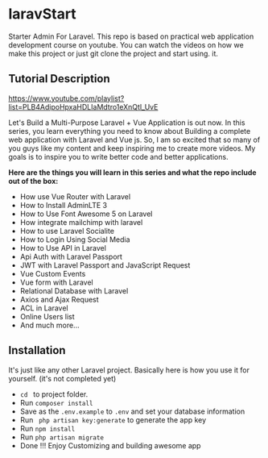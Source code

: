 # laravStart
Starter Admin For Laravel. This repo is based on practical web application development course on youtube. You can watch the videos on how we make this project or just git clone the project and start using. it. 

## Tutorial Description 
https://www.youtube.com/playlist?list=PLB4AdipoHpxaHDLIaMdtro1eXnQtl_UvE

Let's Build a Multi-Purpose Laravel + Vue Application is out now. In this series, you learn everything you need to know about Building a complete web application with Laravel and Vue js. So, I am so excited that so many of you guys like my content and keep inspiring me to create more videos. My goals is to inspire you to write better code and better applications. 


<b> Here are the things you will learn in this series and what the repo include out of the box: </b>

* How use Vue Router with Laravel
* How to Install AdminLTE 3
* How to Use Font Awesome 5 on Laravel
* How integrate mailchimp with laravel
* How to use Laravel Socialite
* How to Login Using Social Media
* How to Use API in Laravel
* Api Auth with Laravel Passport
* JWT with Laravel Passport and JavaScript Request
* Vue Custom Events
* Vue form with Laravel
* Relational Database with Laravel
* Axios and Ajax Request
* ACL in Laravel
* Online Users list
* And much more...

## Installation

It's just like any other Laravel project. Basically here is how you use it for yourself. (it's not completed yet) 

* `cd ` to project folder. 
* Run ` composer install `
* Save as the `.env.example` to `.env` and set your database information 
* Run ` php artisan key:generate` to generate the app key
* Run ` npm install ` 
* Run ` php artisan migrate ` 
* Done !!! Enjoy Customizing and building awesome app 



